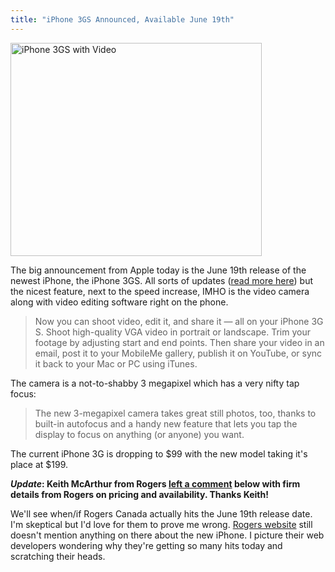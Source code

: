 ```yaml
---
title: "iPhone 3GS Announced, Available June 19th"
---
```

<p><img src="https://chrisenns.com/wp-content/uploads/2009/06/comingsoon-video-camera-200906081.jpg" alt="iPhone 3GS with Video" title="iPhone 3GS with Video" width="402" height="341" class="aligncenter size-full wp-image-1669" /></p>
<p>The big announcement from Apple today is the June 19th release of the newest iPhone, the iPhone 3GS.  All sorts of updates (<a href="https://www.apple.com/ca/iphone/iphone-3g-s/">read more here</a>) but the nicest feature, next to the speed increase, IMHO is the video camera along with video editing software right on the phone.</p>
<blockquote><p>Now you can shoot video, edit it, and share it — all on your iPhone 3G S. Shoot high-quality VGA video in portrait or landscape. Trim your footage by adjusting start and end points. Then share your video in an email, post it to your MobileMe gallery, publish it on YouTube, or sync it back to your Mac or PC using iTunes.</p></blockquote>
<p>The camera is a not-to-shabby 3 megapixel which has a very nifty tap focus:</p>
<blockquote><p>The new 3-megapixel camera takes great still photos, too, thanks to built-in autofocus and a handy new feature that lets you tap the display to focus on anything (or anyone) you want.</p></blockquote>
<p>The current iPhone 3G is dropping to $99 with the new model taking it's place at $199.</p>
<p><strong><em>Update</em>: Keith McArthur from Rogers <a href="https://chrisenns.com/2009/06/08/iphone-3gs-announced-available-june-19th/#comment-5666">left a comment</a> below with firm details from Rogers on pricing and availability.  Thanks Keith!</strong></p>
<p>We'll see when/if Rogers Canada actually hits the June 19th release date.  I'm skeptical but I'd love for them to prove me wrong.  <a href="https://www.rogers.com/web/Rogers.portal">Rogers website</a> still doesn't mention anything on there about the new iPhone.  I picture their web developers wondering why they're getting so many hits today and scratching their heads.</p>
